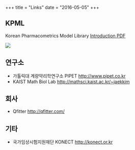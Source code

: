 +++
title = "Links"
date = "2016-05-05"
+++


## KPML

Korean Pharmacometrics Model Library [Introduction PDF](/introduction-kpml.pdf)

[<img src="http://kscpt.org/Images/kpml.png">](http://repository.kpml.or.kr)

## 연구소

- 가톨릭대 계량약리학연구소 PIPET <http://www.pipet.co.kr>
- KAIST Math Biol Lab <http://mathsci.kaist.ac.kr/~jaekkim>

## 회사

- Qfitter <http://qfitter.com/>

## 기타 

- 국가임상시험지원재단 KONECT <http://konect.or.kr> 

